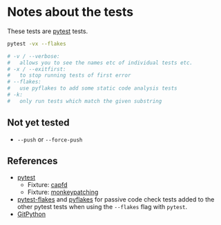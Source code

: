 # Notes about the tests

These tests are [pytest](https://docs.pytest.org) tests.


```bash
pytest -vx --flakes

# -v / --verbose:
#   allows you to see the names etc of individual tests etc.
# -x / --exitfirst:
#   to stop running tests of first error
# --flakes:
#   use pyflakes to add some static code analysis tests
# -k:
#   only run tests which match the given substring
```

## Not yet tested
- `--push` or `--force-push`

## References
- [pytest](https://docs.pytest.org)
  - Fixture: [capfd](https://docs.pytest.org/en/latest/reference.html#_pytest.capture.capfd)
  - Fixture: [monkeypatching](https://docs.pytest.org/en/latest/capfd.html)
- [pytest-flakes](https://github.com/fschulze/pytest-flakes) and
  [pyflakes](https://github.com/PyCQA/pyflakes) for passive code check tests
  added to the other pytest tests when using the `--flakes` flag with `pytest`.
- [GitPython](https://gitpython.readthedocs.io/en/stable/)
